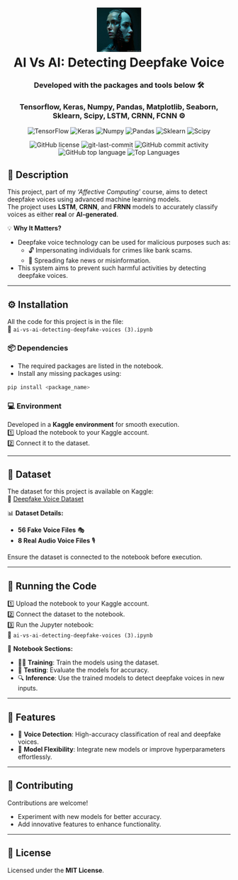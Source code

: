 <div align="center">  
<h1 align="center">  
 <img src="./ICON.jpg" alt="App Icon" width="100">  
<br>AI Vs AI: Detecting Deepfake Voice</h1>  
<h3>Developed with the packages and tools below 🛠️</h3>  
<h3>Tensorflow, Keras, Numpy, Pandas, Matplotlib, Seaborn, Sklearn, Scipy, LSTM, CRNN, FCNN ⚙️</h3>  
<p align="center">  
<img src="https://img.shields.io/badge/TensorFlow-blue?style=flat&logo=tensorflow&logoSize=auto&labelColor=gray" alt="TensorFlow" />  
<img src="https://img.shields.io/badge/Keras-blue?style=flat&logo=keras&logoSize=auto&labelColor=gray", alt="Keras"/>  
<img src="https://img.shields.io/badge/Numpy-blue?style=flat&logo=numpy&logoSize=auto&labelColor=gray", alt="Numpy"/>  
<img src="https://img.shields.io/badge/Pandas-blue?style=flat&logo=pandas&logoSize=auto&labelColor=gray", alt="Pandas"/>  
<img src="https://img.shields.io/badge/Scikitlearn-blue?style=flat&logo=scikitlearn&logoSize=auto&labelColor=gray", alt="Sklearn"/>  
<img src="https://img.shields.io/badge/Scipy-blue?style=flat&logo=scipy&logoSize=auto&labelColor=gray", alt="Scipy"/>  
</p>  
<img src="https://img.shields.io/github/license/Abu-Taher-web/AI-Vs-AI-Detecting-Deepfake-Voice?style=for-the-badge&color=5D6D7E" alt="GitHub license" />  
<img src="https://img.shields.io/github/last-commit/Abu-Taher-web/AI-Vs-AI-Detecting-Deepfake-Voice?style=for-the-badge&color=5D6D7E" alt="git-last-commit" />  
<img src="https://img.shields.io/github/commit-activity/m/Abu-Taher-web/AI-Vs-AI-Detecting-Deepfake-Voice?style=for-the-badge&color=5D6D7E" alt="GitHub commit activity" />  
<img src="https://img.shields.io/github/languages/top/Abu-Taher-web/AI-Vs-AI-Detecting-Deepfake-Voice?style=for-the-badge&color=5D6D7E" alt="GitHub top language" />  
<img src="https://github-readme-stats.vercel.app/api/top-langs/?username=Abu-Taher-web&repo=AI-Vs-AI-Detecting-Deepfake-Voice&layout=compact" alt="Top Languages" />  
</div>  

## 📝 **Description**  
This project, part of my *‘Affective Computing’* course, aims to detect deepfake voices using advanced machine learning models.  
The project uses **LSTM**, **CRNN**, and **FRNN** models to accurately classify voices as either **real** or **AI-generated**.  

💡 **Why It Matters?**  
- Deepfake voice technology can be used for malicious purposes such as:  
  - 🔓 Impersonating individuals for crimes like bank scams.  
  - 📰 Spreading fake news or misinformation.  
- This system aims to prevent such harmful activities by detecting deepfake voices.  

---  

## ⚙️ **Installation**  
All the code for this project is in the file:  
📂 `ai-vs-ai-detecting-deepfake-voices (3).ipynb`  

### 📦 Dependencies  
- The required packages are listed in the notebook.  
- Install any missing packages using:  
```bash  
pip install <package_name>  
```  

### 💻 Environment  
Developed in a **Kaggle environment** for smooth execution.  
1️⃣ Upload the notebook to your Kaggle account.  
2️⃣ Connect it to the dataset.  

---  

## 📂 **Dataset**  
The dataset for this project is available on Kaggle:  
🔗 [Deepfake Voice Dataset](https://www.kaggle.com/datasets/birdy654/deep-voice-deepfake-voice-recognition/data)  

📊 **Dataset Details:**  
- **56 Fake Voice Files** 🎭  
- **8 Real Audio Voice Files** 🎙️  

Ensure the dataset is connected to the notebook before execution.  

---  

## 🚀 **Running the Code**  
1️⃣ Upload the notebook to your Kaggle account.  
2️⃣ Connect the dataset to the notebook.  
3️⃣ Run the Jupyter notebook:  
   📂 `ai-vs-ai-detecting-deepfake-voices (3).ipynb`  

📌 **Notebook Sections:**  
- 🏋️‍♂️ **Training**: Train the models using the dataset.  
- 🧪 **Testing**: Evaluate the models for accuracy.  
- 🔍 **Inference**: Use the trained models to detect deepfake voices in new inputs.  

---  

## 🌟 **Features**  
- 🎯 **Voice Detection**: High-accuracy classification of real and deepfake voices.  
- 🔧 **Model Flexibility**: Integrate new models or improve hyperparameters effortlessly.  

---  

## 🤝 **Contributing**  
Contributions are welcome!  
- Experiment with new models for better accuracy.  
- Add innovative features to enhance functionality.  

---  

## 📜 **License**  
Licensed under the **MIT License**.  
